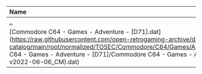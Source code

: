 |Name|Size|
|:---|---:|
|[..](../index.html)|DIR|
|[Commodore C64 - Games - Adventure - [D71].dat](https://raw.githubusercontent.com/open-retrogaming-archive/dat-catalog/main/root/normalized/TOSEC/Commodore/C64/Games/Adventure/[D71]/Commodore C64 - Games - Adventure - [D71]/Commodore C64 - Games - Adventure - [D71] (TOSEC-v2022-06-06_CM).dat)|1130|
